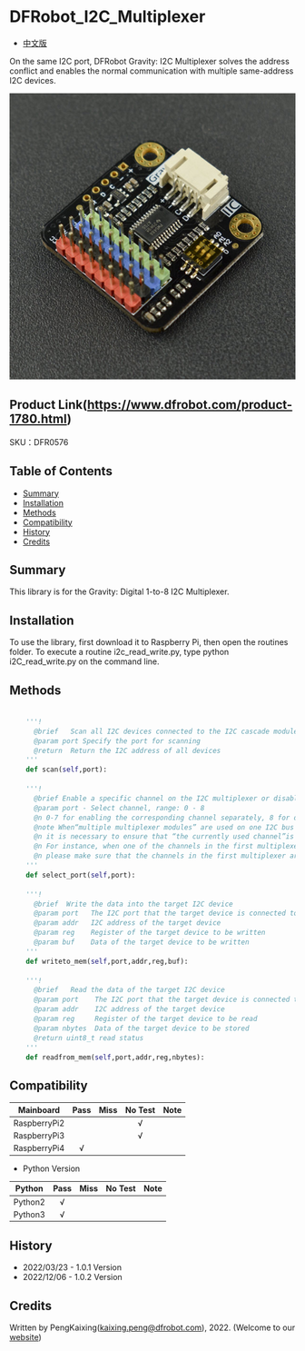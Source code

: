 # DFRobot_I2C_Multiplexer

- [中文版](./README_CN.md)

On the same I2C port, DFRobot Gravity: I2C Multiplexer solves the address conflict and enables the normal communication with multiple same-address I2C devices.

![正反面svg效果图](./../resources/images/DFR0576.png)

## Product Link(https://www.dfrobot.com/product-1780.html)

SKU：DFR0576

## Table of Contents

* [Summary](#summary)
* [Installation](#installation)
* [Methods](#methods)
* [Compatibility](#compatibility)
* [History](#history)
* [Credits](#credits)

## Summary

This library is for the Gravity: Digital 1-to-8 I2C Multiplexer.

## Installation

To use the library, first download it to Raspberry Pi, then open the routines folder.  To execute a routine i2c_read_write.py, type python i2C_read_write.py on the command line.  

## Methods

```python

    '''!
      @brief   Scan all I2C devices connected to the I2C cascade module
      @param port Specify the port for scanning
      @return  Return the I2C address of all devices
    '''
    def scan(self,port):

    '''!
      @brief Enable a specific channel on the I2C multiplexer or disable all channels
      @param port - Select channel, range: 0 - 8
      @n 0-7 for enabling the corresponding channel separately, 8 for disabling all channels 
      @note When“multiple multiplexer modules” are used on one I2C bus to connect “sensors with same I2C address”, to avoid conflicts,  
      @n it is necessary to ensure that “the currently used channel”is the only enabled one among “all channels in all multiplexers” 
      @n For instance, when one of the channels in the first multiplexer is enabled, in order to use any channel in the second multiplexer,  
      @n please make sure that the channels in the first multiplexer are all disabled.
    '''   
    def select_port(self,port):

    '''!
      @brief  Write the data into the target I2C device
      @param port   The I2C port that the target device is connected to
      @param addr   I2C address of the target device
      @param reg    Register of the target device to be written
      @param buf    Data of the target device to be written
    '''
    def writeto_mem(self,port,addr,reg,buf):

    '''!
      @brief   Read the data of the target I2C device
      @param port    The I2C port that the target device is connected to
      @param addr    I2C address of the target device
      @param reg     Register of the target device to be read
      @param nbytes  Data of the target device to be stored
      @return uint8_t read status
    '''
    def readfrom_mem(self,port,addr,reg,nbytes):

```

## Compatibility

| Mainboard         | Pass | Miss | No Test | Note |
| ------------ | :--: | :----: | :----: | :--: |
| RaspberryPi2 |      |        |   √    |      |
| RaspberryPi3 |      |        |   √    |      |
| RaspberryPi4 |  √   |        |        |      |

* Python Version

| Python  | Pass | Miss | No Test | Note |
| ------- | :--: | :----: | :----: | ---- |
| Python2 |  √   |        |        |      |
| Python3 |  √   |        |        |      |

## History

- 2022/03/23 - 1.0.1 Version
- 2022/12/06 - 1.0.2 Version

## Credits

Written by PengKaixing(kaixing.peng@dfrobot.com), 2022. (Welcome to our [website](https://www.dfrobot.com/))
